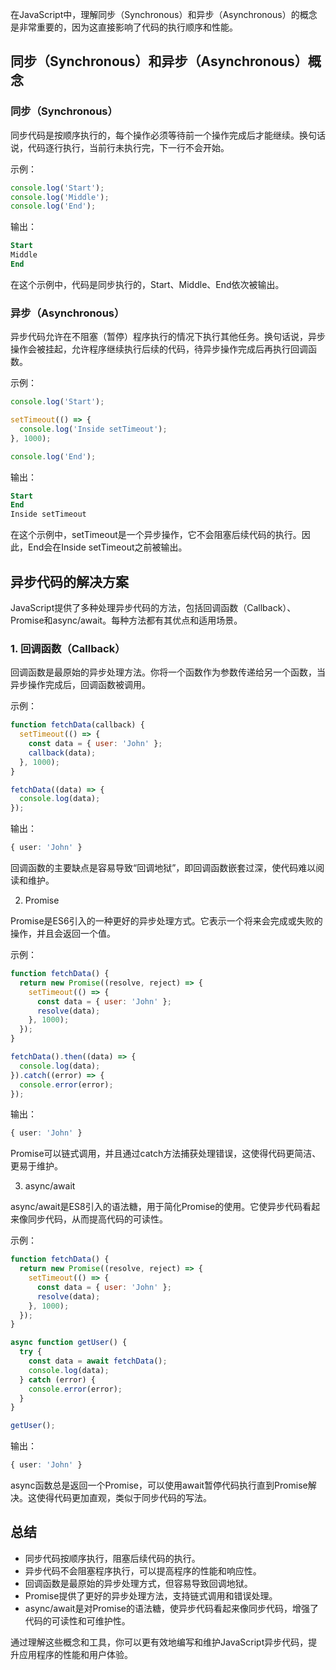 在JavaScript中，理解同步（Synchronous）和异步（Asynchronous）的概念是非常重要的，因为这直接影响了代码的执行顺序和性能。

## 同步（Synchronous）和异步（Asynchronous）概念

### 同步（Synchronous）

同步代码是按顺序执行的，每个操作必须等待前一个操作完成后才能继续。换句话说，代码逐行执行，当前行未执行完，下一行不会开始。

示例：

```javascript
console.log('Start');
console.log('Middle');
console.log('End');
```

输出：

```sql
Start
Middle
End
```

在这个示例中，代码是同步执行的，Start、Middle、End依次被输出。

### 异步（Asynchronous）

异步代码允许在不阻塞（暂停）程序执行的情况下执行其他任务。换句话说，异步操作会被挂起，允许程序继续执行后续的代码，待异步操作完成后再执行回调函数。

示例：

```javascript
console.log('Start');

setTimeout(() => {
  console.log('Inside setTimeout');
}, 1000);

console.log('End');
```

输出：

```sql
Start
End
Inside setTimeout
```

在这个示例中，setTimeout是一个异步操作，它不会阻塞后续代码的执行。因此，End会在Inside setTimeout之前被输出。

## 异步代码的解决方案

JavaScript提供了多种处理异步代码的方法，包括回调函数（Callback）、Promise和async/await。每种方法都有其优点和适用场景。

### 1. 回调函数（Callback）

回调函数是最原始的异步处理方法。你将一个函数作为参数传递给另一个函数，当异步操作完成后，回调函数被调用。

示例：

```javascript
function fetchData(callback) {
  setTimeout(() => {
    const data = { user: 'John' };
    callback(data);
  }, 1000);
}

fetchData((data) => {
  console.log(data);
});
```

输出：

```css
{ user: 'John' }
```

回调函数的主要缺点是容易导致“回调地狱”，即回调函数嵌套过深，使代码难以阅读和维护。

2. Promise

Promise是ES6引入的一种更好的异步处理方式。它表示一个将来会完成或失败的操作，并且会返回一个值。

示例：

```javascript
function fetchData() {
  return new Promise((resolve, reject) => {
    setTimeout(() => {
      const data = { user: 'John' };
      resolve(data);
    }, 1000);
  });
}

fetchData().then((data) => {
  console.log(data);
}).catch((error) => {
  console.error(error);
});
```

输出：

```css
{ user: 'John' }
```

Promise可以链式调用，并且通过catch方法捕获处理错误，这使得代码更简洁、更易于维护。

3. async/await

async/await是ES8引入的语法糖，用于简化Promise的使用。它使异步代码看起来像同步代码，从而提高代码的可读性。

示例：

```javascript
function fetchData() {
  return new Promise((resolve, reject) => {
    setTimeout(() => {
      const data = { user: 'John' };
      resolve(data);
    }, 1000);
  });
}

async function getUser() {
  try {
    const data = await fetchData();
    console.log(data);
  } catch (error) {
    console.error(error);
  }
}

getUser();
```

输出：

```css
{ user: 'John' }
```

async函数总是返回一个Promise，可以使用await暂停代码执行直到Promise解决。这使得代码更加直观，类似于同步代码的写法。

## 总结

- 同步代码按顺序执行，阻塞后续代码的执行。
- 异步代码不会阻塞程序执行，可以提高程序的性能和响应性。
- 回调函数是最原始的异步处理方式，但容易导致回调地狱。
- Promise提供了更好的异步处理方法，支持链式调用和错误处理。
- async/await是对Promise的语法糖，使异步代码看起来像同步代码，增强了代码的可读性和可维护性。

通过理解这些概念和工具，你可以更有效地编写和维护JavaScript异步代码，提升应用程序的性能和用户体验。






